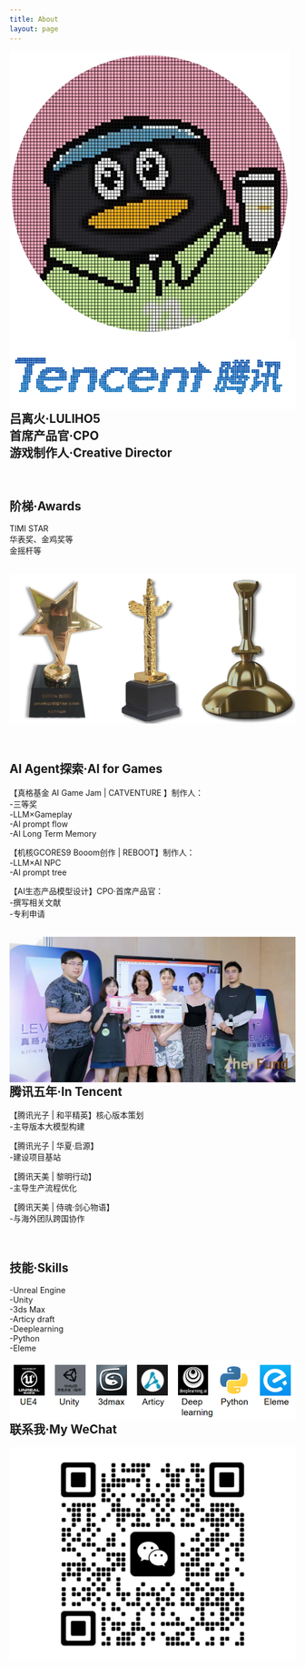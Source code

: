 ```yaml
---
title: About
layout: page
---
```


<html>
  
<img src="/assets/images/profile2.png" style="float: inline-start;"> 
<br/>
<br/>
<br/>
<br/>
<br/>
<br/>
<br/>
<p><img src="/assets/images/tencent.png" style="float: inline-start;"></p>

<h2>吕离火·LULIHO5
<br>首席产品官·CPO
<br>游戏制作人·Creative Director</h2> 

<br> 

<h2>阶梯·Awards</h2>

<p>TIMI STAR
<br>华表奖、金鸡奖等
<br>金摇杆等</p>

<br> 

<img src="/assets/images/jiang.png" alt="Image 1" style="display: block" />

<br> 

<br> 

<h2>AI Agent探索·AI for Games</h2>

<p>【真格基金 AI Game Jam | CATVENTURE 】制作人：
<br>-三等奖
<br>-LLM×Gameplay
<br>-AI prompt flow
<br>-AI Long Term Memory</p>

<p>【机核GCORES9 Booom创作 | REBOOT】制作人：
<br>-LLM×AI NPC
<br>-AI prompt tree</p>

<p>【AI生态产品模型设计】CPO·首席产品官：
<br>-撰写相关文献
<br>-专利申请</p>

<br> 

<img src="/assets/images/zhenge.jpg" style="float: inline-start;">

<br> 

<br> 

<h2>腾讯五年·In Tencent</h2>

<p>【腾讯光子 | 和平精英】核心版本策划
<br>-主导版本大模型构建</p>

<p>【腾讯光子 | 华夏·启源】
<br>-建设项目基站</p>

<p>【腾讯天美 | 黎明行动】
<br>-主导生产流程优化</p>

<p>【腾讯天美 | 侍魂·剑心物语】
<br>-与海外团队跨国协作</p>

<br> 

<h2>技能·Skills</h2>


<p>-Unreal Engine
<br>-Unity
<br>-3ds Max
<br>-Articy draft
<br>-Deeplearning
<br>-Python
<br>-Eleme</p>


  
<img src="/assets/images/skill.png" style="float: inline-start;">

<br> 

<h2>联系我·My WeChat</h2>
<img src="/assets/images/wei2.jpg" style="float: inline-start;">

</html>
